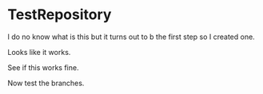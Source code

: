 # TestRepository

I do no know what is this but it turns out to b the first step so I created one.

Looks like it works.

See if this works fine.

Now test the branches.
